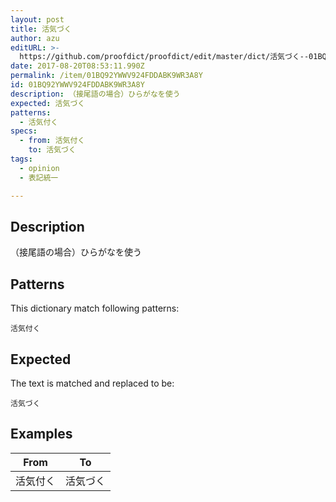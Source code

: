 ```yaml
---
layout: post
title: 活気づく
author: azu
editURL: >-
  https://github.com/proofdict/proofdict/edit/master/dict/活気づく--01BQ92YWWV924FDDABK9WR3A8Y.yml
date: 2017-08-20T08:53:11.990Z
permalink: /item/01BQ92YWWV924FDDABK9WR3A8Y
id: 01BQ92YWWV924FDDABK9WR3A8Y
description: （接尾語の場合）ひらがなを使う
expected: 活気づく
patterns:
  - 活気付く
specs:
  - from: 活気付く
    to: 活気づく
tags:
  - opinion
  - 表記統一

---
```


## Description

（接尾語の場合）ひらがなを使う

## Patterns

This dictionary match following patterns:

    活気付く

## Expected

The text is matched and replaced to be:

    活気づく

## Examples

| From | To   |
| ---- | ---- |
| 活気付く | 活気づく |
